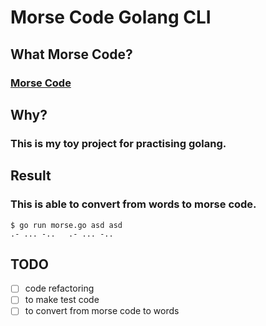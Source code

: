 # Morse Code Golang CLI

## What Morse Code?

### [Morse Code](https://en.wikipedia.org/wiki/Morse_code)

## Why?

### This is my toy project for practising golang.

## Result

### This is able to convert from words to morse code.
```
$ go run morse.go asd asd
.- ... -..   .- ... -..   

```
## TODO
- [ ] code refactoring
- [ ] to make test code
- [ ] to convert from morse code to words
